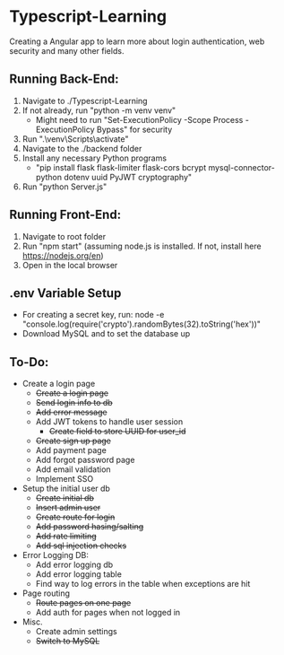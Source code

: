 # Typescript-Learning

Creating a Angular app to learn more about login authentication, web security and many other fields.

## Running Back-End:
1) Navigate to ./Typescript-Learning
2) If not already, run "python -m venv venv"
    - Might need to run "Set-ExecutionPolicy -Scope Process -ExecutionPolicy Bypass" for security
3) Run ".\venv\Scripts\activate"
4) Navigate to the ./backend folder
5) Install any necessary Python programs
    - "pip install flask flask-limiter flask-cors bcrypt mysql-connector-python dotenv uuid PyJWT cryptography"
6) Run "python Server.js"

## Running Front-End:
1) Navigate to root folder
2) Run "npm start" (assuming node.js is installed. If not, install here https://nodejs.org/en)
3) Open in the local browser

## .env Variable Setup
* For creating a secret key, run: node -e "console.log(require('crypto').randomBytes(32).toString('hex'))"
* Download MySQL and to set the database up

## To-Do:
* Create a login page
    * <s>Create a login page</s>
    * <s>Send login info to db</s>
    * <s>Add error message</s>
    * Add JWT tokens to handle user session
        * <s>Create field to store UUID for user_id</s>
    * <s>Create sign up page</s>
    * Add payment page
    * Add forgot password page
    * Add email validation
    * Implement SSO
* Setup the initial user db
    * <s>Create initial db</s>
    * <s>Insert admin user</s>
    * <s>Create route for login</s>
    * <s>Add password hasing/salting</s>
    * <s>Add rate limiting</s>
    * <s>Add sql injection checks</s>
* Error Logging DB:
    * Add error logging db
    * Add error logging table
    * Find way to log errors in the table when exceptions are hit
* Page routing
    * <s>Route pages on one page</s>
    * Add auth for pages when not logged in
* Misc. 
    * Create admin settings
    * <s>Switch to MySQL</s>